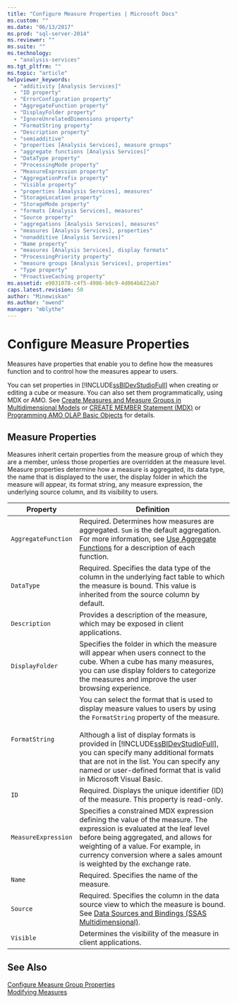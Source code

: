 ```yaml
---
title: "Configure Measure Properties | Microsoft Docs"
ms.custom: ""
ms.date: "06/13/2017"
ms.prod: "sql-server-2014"
ms.reviewer: ""
ms.suite: ""
ms.technology: 
  - "analysis-services"
ms.tgt_pltfrm: ""
ms.topic: "article"
helpviewer_keywords: 
  - "additivity [Analysis Services]"
  - "ID property"
  - "ErrorConfiguration property"
  - "AggregateFunction property"
  - "DisplayFolder property"
  - "IgnoreUnrelatedDimensions property"
  - "FormatString property"
  - "Description property"
  - "semiadditive"
  - "properties [Analysis Services], measure groups"
  - "aggregate functions [Analysis Services]"
  - "DataType property"
  - "ProcessingMode property"
  - "MeasureExpression property"
  - "AggregationPrefix property"
  - "Visible property"
  - "properties [Analysis Services], measures"
  - "StorageLocation property"
  - "StorageMode property"
  - "formats [Analysis Services], measures"
  - "Source property"
  - "aggregations [Analysis Services], measures"
  - "measures [Analysis Services], properties"
  - "nonadditive [Analysis Services]"
  - "Name property"
  - "measures [Analysis Services], display formats"
  - "ProcessingPriority property"
  - "measure groups [Analysis Services], properties"
  - "Type property"
  - "ProactiveCaching property"
ms.assetid: e9031078-c4f5-4986-b0c9-4d064b622ab7
caps.latest.revision: 50
author: "Minewiskan"
ms.author: "owend"
manager: "mblythe"
---
```

# Configure Measure Properties
  Measures have properties that enable you to define how the measures function and to control how the measures appear to users.  
  
 You can set properties in [!INCLUDE[ssBIDevStudioFull](../../includes/ssbidevstudiofull-md.md)] when creating or editing a cube or measure. You can also set them programmatically, using MDX or AMO. See [Create Measures and Measure Groups in Multidimensional Models](create-measures-and-measure-groups-in-multidimensional-models.md) or [CREATE MEMBER Statement &#40;MDX&#41;](~/mdx/mdx-data-definition-create-member.md) or [Programming AMO OLAP Basic Objects](analysis-management-objects/programming-amo-olap-basic-objects.md) for details.  
  
## Measure Properties  
 Measures inherit certain properties from the measure group of which they are a member, unless those properties are overridden at the measure level. Measure properties determine how a measure is aggregated, its data type, the name that is displayed to the user, the display folder in which the measure will appear, its format string, any measure expression, the underlying source column, and its visibility to users.  
  
|Property|Definition|  
|--------------|----------------|  
|`AggregateFunction`|Required. Determines how measures are aggregated. `Sum` is the default aggregation. For more information, see [Use Aggregate Functions](use-aggregate-functions.md) for a description of each function.|  
|`DataType`|Required. Specifies the data type of the column in the underlying fact table to which the measure is bound. This value is inherited from the source column by default.|  
|`Description`|Provides a description of the measure, which may be exposed in client applications.|  
|`DisplayFolder`|Specifies the folder in which the measure will appear when users connect to the cube. When a cube has many measures, you can use display folders to categorize the measures and improve the user browsing experience.|  
|`FormatString`|You can select the format that is used to display measure values to users by using the `FormatString` property of the measure.<br /><br /> Although a list of display formats is provided in [!INCLUDE[ssBIDevStudioFull](../../includes/ssbidevstudiofull-md.md)], you can specify many additional formats that are not in the list. You can specify any named or user-defined format that is valid in Microsoft Visual Basic.|  
|`ID`|Required. Displays the unique identifier (ID) of the measure. This property is read-only.|  
|`MeasureExpression`|Specifies a constrained MDX expression defining the value of the measure. The expression is evaluated at the leaf level before being aggregated, and allows for weighting of a value. For example, in currency conversion where a sales amount is weighted by the exchange rate.|  
|`Name`|Required. Specifies the name of the measure.|  
|`Source`|Required. Specifies the column in the data source view to which the measure is bound. See [Data Sources and Bindings &#40;SSAS Multidimensional&#41;](data-sources-and-bindings-ssas-multidimensional.md).|  
|`Visible`|Determines the visibility of the measure in client applications.|  
  
## See Also  
 [Configure Measure Group Properties](configure-measure-group-properties.md)   
 [Modifying Measures](../lesson-3-1-modifying-measures.md)  
  
  